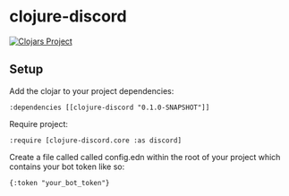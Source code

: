 # clojure-discord

[![Clojars Project](https://img.shields.io/clojars/v/clojure-discord.svg)](https://clojars.org/clojure-discord)

## Setup

Add the clojar to your project dependencies:

`:dependencies [[clojure-discord "0.1.0-SNAPSHOT"]]`

Require project:

`:require [clojure-discord.core :as discord]`

Create a file called called config.edn within the root of your project which contains your bot token like so:

`{:token "your_bot_token"}`
